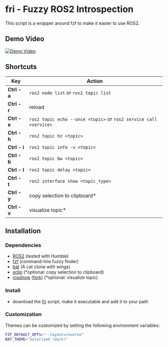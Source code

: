 # fri - Fuzzy ROS2 Introspection

This script is a wrapper around fzf to make it easier to use ROS2.

## Demo Video

[![Demo Video](https://img.youtube.com/vi/S3CM47CnZ-0/mqdefault.jpg)](https://www.youtube.com/watch?v=S3CM47CnZ-0)

## Shortcuts

| Key                | Action                                                                |
| ------------------ | --------------------------------------------------------------------- |
| **Ctrl - a** | `ros2 node list` or `ros2 topic list`                             |
| **Ctrl - r** | reload                                                                |
| **Ctrl - e** | `ros2 topic echo --once <topic>` or `ros2 service call <service>` |
| **Ctrl - h** | `ros2 topic hz <topic>`                                             |
| **Ctrl - i** | `ros2 topic info -v <topic>`                                        |
| **Ctrl - b** | `ros2 topic bw <topic>`                                             |
| **Ctrl - l** | `ros2 topic delay <topic>`                                          |
| **Ctrl - t** | `ros2 interface show <topic_type>`                                  |
| **Ctrl - y** | copy selection to clipboard*                                          |
| **Ctrl - v** | visualize topic*                                                      |

## Installation

### Dependencies

* [ROS2](https://docs.ros.org/) (tested with Humble)
* [fzf](https://github.com/junegunn/fzf) (command-line fuzzy finder)
* [bat](https://github.com/sharkdp/bat) (A cat clone with wings)
* [xclip](https://github.com/astrand/xclip) (*optional: copy selection to clipboard)
* [rosshow](https://github.com/kiwicampus/rosshow) ([fork](https://github.com/xuyuan/rosshow)) (*optional: visualize topic)

### Install

* download the [fri](./fri) script, make it executable and add it to your path

### Customization

Themes can be customized by setting the following environment variables:

```bash
FZF_DEFAULT_OPTS="--layout=reverse"
BAT_THEME="Solarized (dark)"
```
